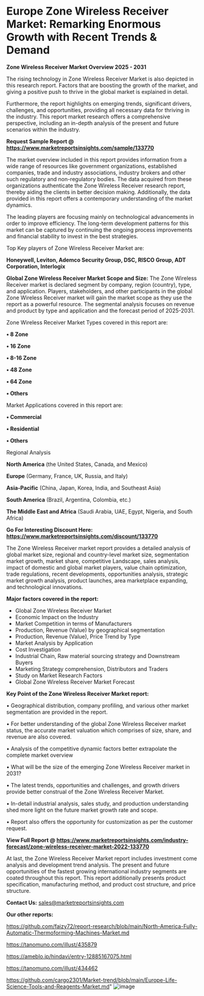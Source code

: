# Europe Zone Wireless Receiver Market: Remarking Enormous Growth with Recent Trends & Demand

<Strong> Zone Wireless Receiver Market Overview 2025 - 2031</strong>

The rising technology in Zone Wireless Receiver Market is also depicted in this research report. Factors that are boosting the growth of the market, and giving a positive push to thrive in the global market is explained in detail.

Furthermore, the report highlights on emerging trends, significant drivers, challenges, and opportunities, providing all necessary data for thriving in the industry. This report market research offers a comprehensive perspective, including an in-depth analysis of the present and future scenarios within the industry.

<strong>Request Sample Report @ <a href=https://www.marketreportsinsights.com/sample/133770>https://www.marketreportsinsights.com/sample/133770</a></strong>

The market overview included in this report provides information from a wide range of resources like government organizations, established companies, trade and industry associations, industry brokers and other such regulatory and non-regulatory bodies. The data acquired from these organizations authenticate the Zone Wireless Receiver research report, thereby aiding the clients in better decision making. Additionally, the data provided in this report offers a contemporary understanding of the market dynamics.

The leading players are focusing mainly on technological advancements in order to improve efficiency. The long-term development patterns for this market can be captured by continuing the ongoing process improvements and financial stability to invest in the best strategies.

Top Key players of Zone Wireless Receiver Market are:

<strong>Honeywell, Leviton, Ademco Security Group, DSC, RISCO Group, ADT Corporation, Interlogix</strong>

<strong><b>Global Zone Wireless Receiver Market Scope and Size:</b></strong>
The Zone Wireless Receiver market is declared segment by company, region (country), type, and application. Players, stakeholders, and other participants in the global Zone Wireless Receiver market will gain the market scope as they use the report as a powerful resource. The segmental analysis focuses on revenue and product by type and application and the forecast period of 2025-2031.

Zone Wireless Receiver Market Types covered in this report are:

<strong>• 8 Zone

• 16 Zone

• 8-16 Zone

• 48 Zone

• 64 Zone

• Others</strong>

Market Applications covered in this report are:

<strong>• Commercial

• Residential

• Others</strong> 

Regional Analysis

<strong>North America</strong> (the United States, Canada, and Mexico)

<strong>Europe</strong> (Germany, France, UK, Russia, and Italy)

<strong>Asia-Pacific</strong> (China, Japan, Korea, India, and Southeast Asia)

<strong>South America</strong> (Brazil, Argentina, Colombia, etc.)

<strong>The Middle East and Africa</strong> (Saudi Arabia, UAE, Egypt, Nigeria, and South Africa)

<strong>Go For Interesting Discount Here: <a href=https://www.marketreportsinsights.com/discount/133770>https://www.marketreportsinsights.com/discount/133770</a></strong>

The Zone Wireless Receiver market report provides a detailed analysis of global market size, regional and country-level market size, segmentation market growth, market share, competitive Landscape, sales analysis, impact of domestic and global market players, value chain optimization, trade regulations, recent developments, opportunities analysis, strategic market growth analysis, product launches, area marketplace expanding, and technological innovations.

<strong><b>Major factors covered in the report:</b></strong>
<ul>
  <li>Global Zone Wireless Receiver Market </li>
  <li>Economic Impact on the Industry</li>
  <li>Market Competition in terms of Manufacturers</li>
  <li>Production, Revenue (Value) by geographical segmentation</li>
  <li>Production, Revenue (Value), Price Trend by Type</li>
  <li>Market Analysis by Application</li>
  <li>Cost Investigation</li>
  <li>Industrial Chain, Raw material sourcing strategy and Downstream Buyers</li>
  <li>Marketing Strategy comprehension, Distributors and Traders</li>
  <li>Study on Market Research Factors</li>
  <li>Global Zone Wireless Receiver Market Forecast</li>
</ul>

<strong><b>Key Point of the Zone Wireless Receiver Market report:</b></strong>

• Geographical distribution, company profiling, and various other market segmentation are provided in the report.

• For better understanding of the global Zone Wireless Receiver market status, the accurate market valuation which comprises of size, share, and revenue are also covered.

• Analysis of the competitive dynamic factors better extrapolate the complete market overview

• What will be the size of the emerging Zone Wireless Receiver market in 2031?

• The latest trends, opportunities and challenges, and growth drivers provide better construal of the Zone Wireless Receiver Market.

• In-detail industrial analysis, sales study, and production understanding shed more light on the future market growth rate and scope.

• Report also offers the opportunity for customization as per the customer request.

<strong><b>View Full Report @ <a href=https://www.marketreportsinsights.com/industry-forecast/zone-wireless-receiver-market-2022-133770>https://www.marketreportsinsights.com/industry-forecast/zone-wireless-receiver-market-2022-133770</a></b></strong>


At last, the Zone Wireless Receiver Market report includes investment come analysis and development trend analysis. The present and future opportunities of the fastest growing international industry segments are coated throughout this report. This report additionally presents product specification, manufacturing method, and product cost structure, and price structure.

<strong>Contact Us:</strong>
sales@marketreportsinsights.com

<strong>Our other reports:</strong>

<a href=https://github.com/faizy72/report-research/blob/main/North-America-Fully-Automatic-Thermoforming-Machines-Market.md>https://github.com/faizy72/report-research/blob/main/North-America-Fully-Automatic-Thermoforming-Machines-Market.md</a>

<a href=https://tanomuno.com/illust/435879>https://tanomuno.com/illust/435879</a>

<a href=https://ameblo.jp/hindavi/entry-12885167075.html>https://ameblo.jp/hindavi/entry-12885167075.html</a>

<a href=https://tanomuno.com/illust/434462>https://tanomuno.com/illust/434462</a>

<a href=https://github.com/cargo2301/Market-trend/blob/main/Europe-Life-Science-Tools-and-Reagents-Market.md>https://github.com/cargo2301/Market-trend/blob/main/Europe-Life-Science-Tools-and-Reagents-Market.md</a>"
![image](https://github.com/user-attachments/assets/739a2275-8210-48d5-854c-9b47cf449c8c)
